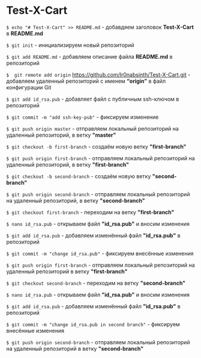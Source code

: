 # Test-X-Cart
`$ echo "# Test-X-Cart" >> README.md` - добавдяем заголовок **Test-X-Cart** в **README.md**

`$ git init` - инициализируем новый репозиторий

`$ git add README.md` - добавляем описание файла **README.md** в репозиторий

`$  git remote add origin` https://github.com/Ir0nabsinth/Test-X-Cart.git - добавляем удаленный репозиторий с именем **“origin”** в файл конфигурации Git

`$ git add id_rsa.pub` - добавляет файл с публичным ssh-ключом в репозиторий

`$ git commit -m "add ssh-key-pub"` - фиксируем изменение

`$ git push origin master` - отправляем локальный репозиторий на удаленный репозиторий, в ветку **"master"**

`$ git checkout -b first-branch` - создаём новую ветку **"first-branch"**

`$ git push origin first-branch` - отправляем локальный репозиторий на удаленный репозиторий, в ветку **"first-branch"**

`$ git checkout -b second-branch` - создаём новую ветку **"second-branch"**

`$ git push origin second-branch` - отправляем локальный репозиторий на удаленный репозиторий, в ветку **"second-branch"**

`$ git checkout first-branch` - переходим на ветку **"first-branch"**

`$ nano id_rsa.pub` - открываем файл **"id_rsa.pub"** и вносим изменения 

`$ git add id_rsa.pub` - добавляем изменённый файл **"id_rsa.pub"** в репозиторий

`$ git commit -m "change id_rsa.pub"` - фиксируем внесённые изменения

`$ git push origin first-branch` - отправляем локальный репозиторий на удаленный репозиторий в ветку **"first-branch"**

`$ git checkout second-branch` - переходим на ветку **"second-branch"**

`$ nano id_rsa.pub` - открываем файл **"id_rsa.pub"** и вносим изменения

`$ git add id_rsa.pub` - добавляем изменённый файл **"id_rsa.pub"** в репозиторий

`$ git commit -m "change id_rsa.pub in second branch"` - фиксируем внесённые изменения

`$ git push origin second-branch` - отправляем локальный репозиторий на удаленный репозиторий в ветку **"second-branch"**
